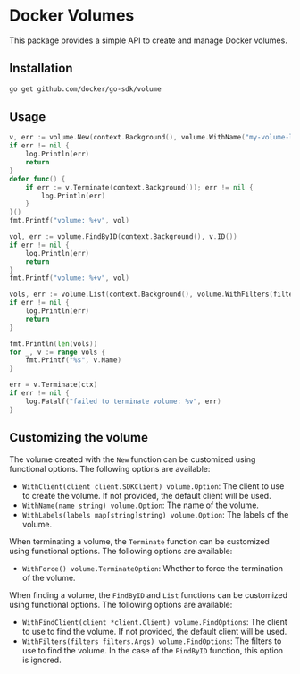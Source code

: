 # Docker Volumes

This package provides a simple API to create and manage Docker volumes.

## Installation

```bash
go get github.com/docker/go-sdk/volume
```

## Usage

```go
v, err := volume.New(context.Background(), volume.WithName("my-volume-list"), volume.WithLabels(map[string]string{"volume.type": "example-test"}))
if err != nil {
    log.Println(err)
    return
}
defer func() {
    if err := v.Terminate(context.Background()); err != nil {
        log.Println(err)
    }
}()
fmt.Printf("volume: %+v", vol)

vol, err := volume.FindByID(context.Background(), v.ID())
if err != nil {
    log.Println(err)
    return
}
fmt.Printf("volume: %+v", vol)

vols, err := volume.List(context.Background(), volume.WithFilters(filters.NewArgs(filters.Arg("label", "volume.type=example-test"))))
if err != nil {
    log.Println(err)
    return
}

fmt.Println(len(vols))
for _, v := range vols {
    fmt.Printf("%s", v.Name)
}

err = v.Terminate(ctx)
if err != nil {
    log.Fatalf("failed to terminate volume: %v", err)
}
```

## Customizing the volume

The volume created with the `New` function can be customized using functional options. The following options are available:

- `WithClient(client client.SDKClient) volume.Option`: The client to use to create the volume. If not provided, the default client will be used.
- `WithName(name string) volume.Option`: The name of the volume.
- `WithLabels(labels map[string]string) volume.Option`: The labels of the volume.

When terminating a volume, the `Terminate` function can be customized using functional options. The following options are available:

- `WithForce() volume.TerminateOption`: Whether to force the termination of the volume.

When finding a volume, the `FindByID` and `List` functions can be customized using functional options. The following options are available:

- `WithFindClient(client *client.Client) volume.FindOptions`: The client to use to find the volume. If not provided, the default client will be used.
- `WithFilters(filters filters.Args) volume.FindOptions`: The filters to use to find the volume. In the case of the `FindByID` function, this option is ignored.
